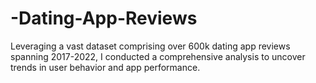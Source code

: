 # -Dating-App-Reviews
Leveraging a vast dataset comprising over 600k dating app reviews spanning 2017-2022, I conducted a comprehensive analysis to uncover trends in user behavior and app performance. 
